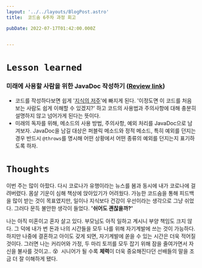 ```yaml
---
layout: '../../layouts/BlogPost.astro'
title:  코드숨 6주차 과정 회고

pubDate: 2022-07-17T01:42:00.000Z


---
```


# `Lesson learned`

### 미래에 사용할 사람을 위한 JavaDoc 작성하기 ([Review link](https://github.com/CodeSoom/spring-week6-assignment-1/pull/65#discussion_r917852384))

- 코드를 작성하다보면 쉽게 '[지식의 저주](https://ko.wikipedia.org/wiki/%EC%A7%80%EC%8B%9D%EC%9D%98_%EC%A0%80%EC%A3%BC)'에 빠지게 된다. '이정도면 이 코드를 처음 보는 사람도 쉽게 이해할 수 있겠지?' 하고 코드의 사용법과 주의사항에 대해 충분히 설명하지 않고 넘어가게 된다는 뜻이다.
- 미래의 독자를 위해, 메소드의 사용 방법, 주의사항, 예외 처리를 JavaDoc으로 남겨보자. JavaDoc을 남길 대상은 퍼블릭 메소드와 정적 메소드, 특히 예외를 던지는 경우 반드시 `@throws`를 명시해 어떤 상황에서 어떤 종류의 예외를 던지는지 표기하도록 하자.

# `Thoughts`

이번 주는 많이 아팠다. 다시 코로나가 유행이라는 뉴스를 봄과 동시에 내가 코로나에 걸려버렸다. 몸살 기운이 심해 책상에 앉아있기가 어려웠다. 가능한 코드숨을 통해 피드백을 많이 받는 것이 목표였지만, 일이나 지식보다 건강이 우선이라는 생각으로 그냥 쉬었다. 그러다 문득 불안한 생각이 들었다. **'쉬어도 괜찮을까?'**

나는 아직 미혼이고 혼자 살고 있다. 부모님도 아직 일하고 계시니 부양 책임도 크지 않다. 그 덕에 내가 번 돈과 나의 시간들을 모두 나를 위해 자기계발에 쓰는 것이 가능하다. 하지만 나중에 결혼하고 아이도 갖게 되면, 자기계발에 쏟을 수 있는 시간은 더욱 적어질 것이다. 그러면 나는 커리어와 가정, 두 마리 토끼를 모두 잡기 위해 잠을 줄여가면서 자신을 불사를 것이고.. 😵  시니어가 될 수록 **체력**이 더욱 중요해진다던 선배들의 말을 조금 더 잘 이해하게 됐다.
